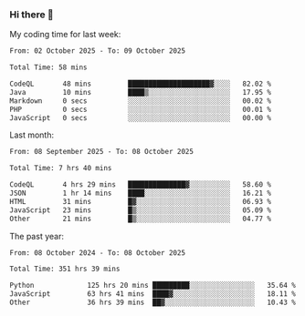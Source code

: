 ### Hi there 👋

My coding time for last week:

<!--START_SECTION:week-->

```txt
From: 02 October 2025 - To: 09 October 2025

Total Time: 58 mins

CodeQL       48 mins         ████████████████████▓░░░░   82.02 %
Java         10 mins         ████▒░░░░░░░░░░░░░░░░░░░░   17.95 %
Markdown     0 secs          ░░░░░░░░░░░░░░░░░░░░░░░░░   00.02 %
PHP          0 secs          ░░░░░░░░░░░░░░░░░░░░░░░░░   00.01 %
JavaScript   0 secs          ░░░░░░░░░░░░░░░░░░░░░░░░░   00.00 %
```

<!--END_SECTION:week-->

Last month:

<!--START_SECTION:month-->

```txt
From: 08 September 2025 - To: 08 October 2025

Total Time: 7 hrs 40 mins

CodeQL       4 hrs 29 mins   ██████████████▓░░░░░░░░░░   58.60 %
JSON         1 hr 14 mins    ████░░░░░░░░░░░░░░░░░░░░░   16.21 %
HTML         31 mins         █▓░░░░░░░░░░░░░░░░░░░░░░░   06.93 %
JavaScript   23 mins         █▒░░░░░░░░░░░░░░░░░░░░░░░   05.09 %
Other        21 mins         █▒░░░░░░░░░░░░░░░░░░░░░░░   04.77 %
```

<!--END_SECTION:month-->

The past year:

<!--START_SECTION:year-->

```txt
From: 08 October 2024 - To: 08 October 2025

Total Time: 351 hrs 39 mins

Python             125 hrs 20 mins █████████░░░░░░░░░░░░░░░░   35.64 %
JavaScript         63 hrs 41 mins  ████▓░░░░░░░░░░░░░░░░░░░░   18.11 %
Other              36 hrs 39 mins  ██▓░░░░░░░░░░░░░░░░░░░░░░   10.43 %
```

<!--END_SECTION:year-->
